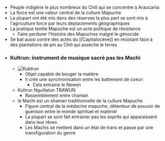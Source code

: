 - Peuple indigène le plus nombreux du Chili qui se concentre à Araucania
- La force est une valeur central de la culture Mapuche
- La plupart ont été mis dans des réserves la plus part se sont mis à l'agriculture force par leurs déplacements géographiques
- La pratique textile Mapuche est un acte politique de résistance
	- Faire perdurer l'histoire des Mapuches malgré le génocide
- Se bat aussi contre des actes du [[Capitalocène]] en résistant face à des plantations de pin au Chili qui assèche le terres
- ### Kultrun: instrument de musique sacré pas les Machi
	- ![Kuktrun](https://pueblosoriginarios.com/sur/patagonia/mapuche/imagenes/xkultrun2.jpg.pagespeed.ic.IdHFpotQyC.jpg)
		- Objet capable de bouger la matière
		- Il crée une synchronisation entre les battement de coeur:
			- Cela entraine le Newen
	- Kultrun Nguillatun TRAWUN
		- Rassemblement entre chaman
	- le Machi est un shaman traditionnelle de la culture Mapuche
		- Figure central de la médecine mapuche, détenteur de pouvoir de guérison entre le monde spirituel et matériel
		- La plupart se sont fait entrainer pas les esprits qui apparaissent dans leur rêves
		- Les Machis se mettent dans un état de trans et passe par une transfiguration du genre